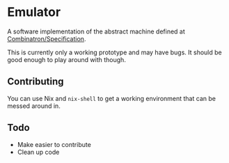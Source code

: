 # Emulator
A software implementation of the abstract machine defined at
[Combinatron/Specification](https://github.com/Combinatron/Specification).

This is currently only a working prototype and may have bugs. It should be good
enough to play around with though.

## Contributing

You can use Nix and `nix-shell` to get a working environment that can be messed
around in.

## Todo

- Make easier to contribute
- Clean up code
